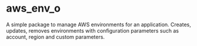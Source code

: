 # aws_env_o

A simple package to manage AWS environments for an application. Creates, updates, removes environments with configuration parameters such as account, region and custom parameters.

